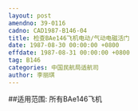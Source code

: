 ```yaml
---
layout: post
amendno: 39-0116
cadno: CAD1987-B146-04
title: 检查BAe146飞机电动/气动电磁活门
date: 1987-08-30 00:00:00 +0800
effdate: 1987-08-31 00:00:00 +0800
tag: B146
categories: 中国民航局适航司
author: 李丽琪
---
```


##适用范围:
所有BAe146飞机


